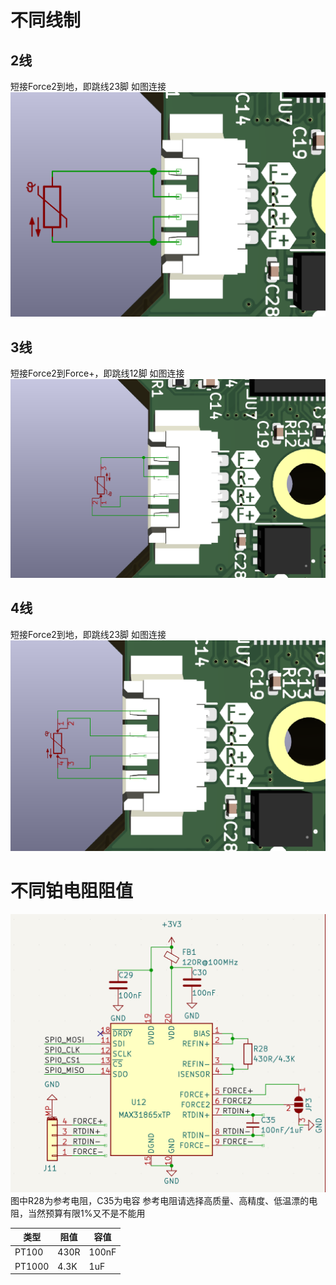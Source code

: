 # 不同线制
## 2线
短接Force2到地，即跳线23脚
如图连接
![](31865_2w.png)

## 3线
短接Force2到Force+，即跳线12脚
如图连接
![](31865_3w.png)

## 4线
短接Force2到地，即跳线23脚
如图连接
![](31865_4w.png)

# 不同铂电阻阻值
![](31865_circuit.png)
图中R28为参考电阻，C35为电容
参考电阻请选择高质量、高精度、低温漂的电阻，当然预算有限1%又不是不能用

| 类型 | 阻值 | 容值 |
|-----|-----|------|
|PT100 | 430R|100nF|
|PT1000|4.3K|1uF|
